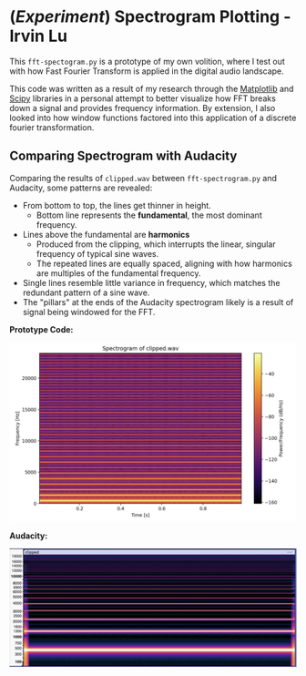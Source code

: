 # (_Experiment_) Spectrogram Plotting - Irvin Lu

This `fft-spectogram.py` is a prototype of my own volition, where I test out with how Fast Fourier Transform is applied in the
digital audio landscape.

This code was written as a result of my research through the [Matplotlib](https://matplotlib.org/stable/api/_as_gen/matplotlib.pyplot.specgram.html) and [Scipy](https://docs.scipy.org/doc/scipy/reference/generated/scipy.signal.get_window.html) libraries in a personal
attempt to better visualize how FFT breaks down a signal and provides frequency information. By extension, I also looked into how
window functions factored into this application of a discrete fourier transformation.

## Comparing Spectrogram with Audacity

Comparing the results of `clipped.wav` between `fft-spectrogram.py` and Audacity, some patterns are revealed:

- From bottom to top, the lines get thinner in height.
  - Bottom line represents the **fundamental**, the most dominant frequency.
- Lines above the fundamental are **harmonics**
  - Produced from the clipping, which interrupts the linear, singular frequency of typical sine waves.
  - The repeated lines are equally spaced, aligning with how harmonics are multiples of the fundamental frequency.
- Single lines resemble little variance in frequency, which matches the redundant pattern of a sine wave.
- The "pillars" at the ends of the Audacity spectrogram likely is a result of signal being windowed for the FFT.

**Prototype Code:**

![Spectrogram Plot from fft-spectrogram.py](spectrogram-plot.png)

**Audacity:**

![Spectrogram generated from Audacity](spectrogram-audacity.png)
